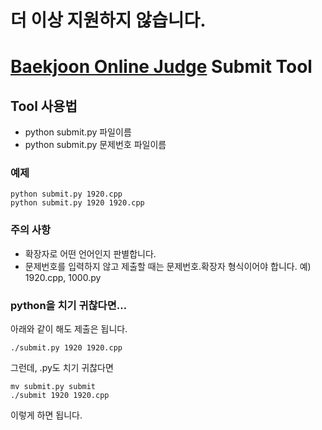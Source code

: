 # 더 이상 지원하지 않습니다.

# [Baekjoon Online Judge](http://www.acmicpc.net/) Submit Tool

## Tool 사용법

- python submit.py 파일이름
- python submit.py 문제번호 파일이름

### 예제

	python submit.py 1920.cpp
	python submit.py 1920 1920.cpp
	
### 주의 사항
- 확장자로 어떤 언어인지 판별합니다.
- 문제번호를 입력하지 않고 제출할 때는  문제번호.확장자 형식이어야 합니다. 예) 1920.cpp, 1000.py

### python을 치기 귀찮다면…

아래와 같이 해도 제출은 됩니다.

	./submit.py 1920 1920.cpp
	
그런데, .py도 치기 귀찮다면

	mv submit.py submit
	./submit 1920 1920.cpp
	
이렇게 하면 됩니다.


